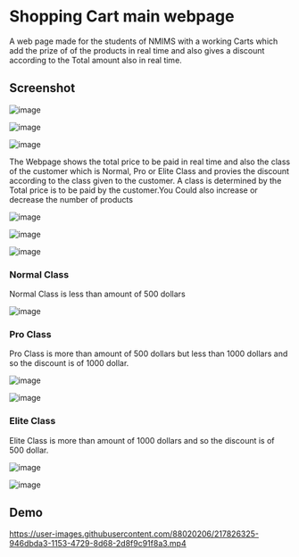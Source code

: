# Shopping Cart main webpage

A web page made for the students of NMIMS with a working Carts which add the prize of of the products in real time and also gives a discount according to the Total amount also in real time.


## Screenshot

![image](https://user-images.githubusercontent.com/88020206/217819497-d96c3d70-2cac-4809-9b5f-0703768bbe6a.png)

![image](https://user-images.githubusercontent.com/88020206/217819509-18a04cf8-0ef4-46f6-aa23-b78c0530f5aa.png)

![image](https://user-images.githubusercontent.com/88020206/217819518-f8b20e6b-4fca-45fe-9130-bbf17da4a10b.png)

The Webpage shows the  total price to be paid in real time and also the class of the customer which is Normal, Pro or Elite Class and provies the discount according to the class given to the customer. A class is determined by the Total price is to be paid by the customer.You Could also increase or decrease the number of products

![image](https://user-images.githubusercontent.com/88020206/217824112-a6421b63-fd3a-45b5-8d4f-1c134161f553.png)

![image](https://user-images.githubusercontent.com/88020206/217824126-0847d3f9-c8f4-4ce7-8d56-41ed21454c5d.png)

![image](https://user-images.githubusercontent.com/88020206/217824174-495b8663-b715-4018-9256-c703a58aa66c.png)

### Normal Class

Normal Class is less than amount of 500 dollars 

![image](https://user-images.githubusercontent.com/88020206/217821358-15d39f6c-7cf5-439d-b22d-cf28fba1f129.png)

### Pro Class

Pro Class is more than amount of 500 dollars but less than 1000 dollars and so the discount is of 1000 dollar.

![image](https://user-images.githubusercontent.com/88020206/217823280-e8f579b4-9490-4f3b-95f7-e008757d371c.png)

![image](https://user-images.githubusercontent.com/88020206/217823321-52d4ea57-5f08-4c17-bf7b-af2faf31a270.png)

### Elite Class

Elite Class is more than amount of 1000 dollars and so the discount is of 500 dollar.

![image](https://user-images.githubusercontent.com/88020206/217823691-8c17f80f-5988-4410-ae55-71d92660332a.png)

![image](https://user-images.githubusercontent.com/88020206/217823772-8f75ccaf-1947-4390-9459-bea6b1b2be08.png)


## Demo

https://user-images.githubusercontent.com/88020206/217826325-946dbda3-1153-4729-8d68-2d8f9c91f8a3.mp4
